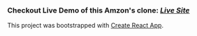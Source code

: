 ### Checkout Live Demo of this Amzon's clone: [*Live Site*](https://gifted-aryabhata-187df5.netlify.app/)

This project was bootstrapped with [Create React App](https://github.com/facebook/create-react-app).

